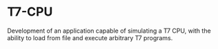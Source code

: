 # T7-CPU
Development of an application capable of simulating a T7 CPU, with the ability to load from file and execute arbitrary T7 programs. 
